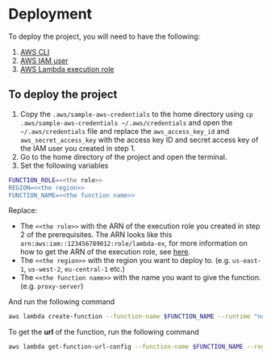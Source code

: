 # Deployment

To deploy the project, you will need to have the following:

1. [AWS CLI](https://docs.aws.amazon.com/cli/latest/userguide/cli-chap-install.html)
2. [AWS IAM user](https://docs.aws.amazon.com/IAM/latest/UserGuide/id_users_create.html)
3. [AWS Lambda execution role](https://docs.aws.amazon.com/lambda/latest/dg/lambda-intro-execution-role.html)

## To deploy the project

1. Copy the `.aws/sample-aws-credentials` to the home directory using `cp .aws/sample-aws-credentials ~/.aws/credentials` and open the `~/.aws/credentials` file and replace the `aws_access_key_id` and `aws_secret_access_key` with the access key ID and secret access key of the IAM user you created in step 1.
2. Go to the home directory of the project and open the terminal.
3. Set the following variables

```bash
FUNCTION_ROLE=<<the role>>
REGION=<<the region>>
FUNCTION_NAME=<<the function name>>
```

Replace:

- The `<<the role>>` with the ARN of the execution role you created in step 2 of the prerequisites. The ARN looks like this `arn:aws:iam::123456789012:role/lambda-ex`, for more information on how to get the ARN of the execution role, see [here](https://docs.aws.amazon.com/lambda/latest/dg/lambda-intro-execution-role.html).
- The `<<the region>>` with the region you want to deploy to. (e.g. `us-east-1`, `us-west-2`, `eu-central-1` etc.)
- The `<<the function name>>` with the name you want to give the function. (e.g. `proxy-server`)

And run the following command

```bash
aws lambda create-function --function-name $FUNCTION_NAME --runtime "nodejs16.x" --role $FUNCTION_ROLE --zip-file "fileb://dist/index.zip" --handler index.handler --region $REGION  --output text && aws lambda create-function-url-config --function-name $FUNCTION_NAME --auth-type NONE --cors '{"AllowOrigins":["*"], "AllowHeaders": ["*"], "AllowMethods": ["*"]}' --region $REGION && aws lambda add-permission --function-name $FUNCTION_NAME --action lambda:invokeFunctionUrl --principal "*" --output text --statement-id sample0-statement --region $REGION --function-url-auth-type NONE
```

To get the **url** of the function, run the following command

```bash
aws lambda get-function-url-config --function-name $FUNCTION_NAME --region $REGION --query FunctionUrl --output text
```
